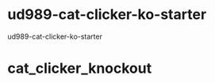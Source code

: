 ud989-cat-clicker-ko-starter
============================

ud989-cat-clicker-ko-starter
# cat_clicker_knockout
